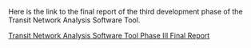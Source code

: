 Here is the link to the final report of the third development phase of the Transit Network Analysis Software Tool.

<a href="https://tnasoftwaretool.engr.oregonstate.edu/TNAtoolAPI-Webapp/wiki/#!reportV3.md">Transit Network Analysis Software Tool Phase III Final Report</a>
